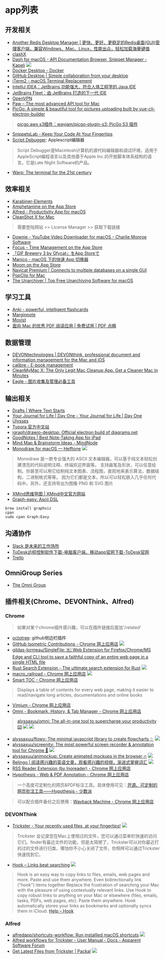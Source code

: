 # app列表

## 开发相关
- [Another Redis Desktop Manager | 更快、更好、更稳定的Redis桌面(GUI)管理客户端，兼容Windows、Mac、Linux，性能出众，轻松加载海量键值](https://goanother.com/cn/)
- [clashX](https://github.com/yichengchen/clashX)
- [Dash for macOS - API Documentation Browser, Snippet Manager - Kapeli](https://kapeli.com/dash)
![](https://kapeli.com/img/dash-256.png)
- [Docker Desktop - Docker](https://www.docker.com/products/docker-desktop/)
- [GitHub Desktop | Simple collaboration from your desktop](https://desktop.github.com/)
- [iTerm2 - macOS Terminal Replacement](https://iterm2.com/)
- [IntelliJ IDEA：JetBrains 功能强大、符合人体工程学的 Java IDE](https://www.jetbrains.com/zh-cn/idea/)
- [JetBrains Fleet：由 JetBrains 打造的下一代 IDE](https://www.jetbrains.com/zh-cn/fleet/)
- [OpenVPN](https://openvpn.net/download-open-vpn/)
- [Paw – The most advanced API tool for Mac](https://paw.cloud/)
- [PicGo: A simple & beautiful tool for pictures uploading built by vue-cli-electron-builder](https://github.com/Molunerfinn/PicGo)
> [picgo aws s3插件：wayjam/picgo-plugin-s3: PicGo S3 插件](https://github.com/wayjam/picgo-plugin-s3)
- [SnippetsLab - Keep Your Code At Your Fingertips](https://www.renfei.org/snippets-lab/)
- [Script Debugger](https://latenightsw.com/): Applescript编辑器
> Script Debugger是Macintosh计算机的源代码编辑器和调试环境，适用于AppleScript编程语言以及其他基于Apple Inc.的开放脚本体系结构的语言。它是Late Night Software的产品。
- [Warp: The terminal for the 21st century](https://www.warp.dev/)

## 效率相关
- [Karabiner-Elements](https://karabiner-elements.pqrs.org/)
- [Amphetamine on the App Store](https://apps.apple.com/us/app/amphetamine/id937984704?mt=12)
- [Alfred - Productivity App for macOS](https://www.alfredapp.com/)
- [CleanShot X for Mac](https://cleanshot.com/)
> 需要登陆网站 >> License Manager >> 获取下载链接
- [Downie - YouTube Video Downloader for macOS - Charlie Monroe Software](https://software.charliemonroe.net/downie/)
- [Focus - Time Management on the App Store](https://apps.apple.com/us/app/focus-time-management/id777233759?mt=12)
- [「GIF Brewery 3 by Gfycat」をApp Storeで](https://apps.apple.com/jp/app/gif-brewery-3-by-gfycat/id1081413713?mt=12)
- [Manico - macOS 下的快速 App 切换器](https://manico.im/)
- [Moom on the App Store](https://apps.apple.com/us/app/moom/id419330170?mt=12)
- [Navicat Premium | Connects to multiple databases on a single GUI](https://www.navicat.com/en/products/navicat-premium)
- [PopClip for Mac](https://pilotmoon.com/popclip/)
- [The Unarchiver | Top Free Unarchiving Software for macOS](https://theunarchiver.com/)


## 学习工具
- [Anki - powerful, intelligent flashcards](https://apps.ankiweb.net/)
- [Marginnote](https://www.marginnote.com/)
- [Movist](https://movistprime.com/)
- [面向 Mac 的优秀 PDF 阅读应用 | 免费试用 | PDF 点睛](https://pdfexpert.com/zh)


## 数据管理
- [DEVONtechnologies | DEVONthink, professional document and information management for the Mac and iOS](https://www.devontechnologies.com/apps/devonthink)
- [calibre - E-book management](https://calibre-ebook.com/)
- [CleanMyMac X: The Only Legit Mac Cleanup App. Get a Cleaner Mac in Minutes](https://cleanmymac.macpaw.com/21?campaign=cmmx_search_brand_ww_al&ci=105097326&adgroupid=5816104326&adpos=&ck=cleanmymac&targetid=kwd-12573386450&match={if:e}&gnetwork=g&creative=432800397793&placement=&placecat=&accname=cmm&gclid=Cj0KCQjwgMqSBhDCARIsAIIVN1WYTCu2ac_ZYKmwoMOQ8V2Va_uhd47y9DBeAYr9VlSLL3Gbas9hWesaAgogEALw_wcB)
- [Eagle - 图片收集及管理必备工具](https://cn.eagle.cool/)


## 输出相关
- [Drafts | Where Text Starts](https://getdrafts.com/)
- [Your Journal for Life | Day One - Your Journal for Life | Day One](https://dayoneapp.com/)
- [Ulysses](https://ulysses.app/)
- [Typora 官方中文站](https://typoraio.cn/)
- [jgraph/drawio-desktop: Official electron build of diagrams.net](https://github.com/jgraph/drawio-desktop)
- [GoodNotes | Best Note-Taking App for iPad](https://www.goodnotes.com/)
- [Mind Map & Brainstorm Ideas - MindNode](https://www.mindnode.com/)
- [Monodraw for macOS — Helftone](https://monodraw.helftone.com/)
![](https://monodraw.helftone.com/static/images/screenshots/shot-drawing-tools.png)
> Monodraw 是一款专业强大的 ASCII 文本编辑器。可以基于纯文本轻松创建漂亮的代码说明注释、终端欢迎界面等。
> 支持画笔及形状，可以任意绘制。你甚至可以用它绘制纯文本图表、流程图，直观地来表示算法，数据结构，二进制格式等等。
> 因为它们都是文本，所以可以轻松嵌入几乎任何代码中。另外，还支持导出为图像 PNG 和 SVG 图片
- [XMind思维导图 | XMind中文官方网站](https://www.xmind.cn/)
- [Graph-easy: Ascii DSL](http://bloodgate.com/perl/graph/manual/syntax.html)
```
brew install graphviz
cpan
sudo cpan Graph:Easy
```


## 沟通协作
- [Slack 是未来的工作场所](https://slack.com/intl/zh-cn/)
- [ToDesk远程控制软件下载-电脑客户端，移动app官网下载-ToDesk官网](https://www.todesk.com/download.html)
- [Trello](https://trello.com/)


## OmniGroup Series
- [The Omni Group](https://www.omnigroup.com/)

## 插件相关(Chrome、DEVONThink、Alfred)
### Chrome
> 如果对某个chrome插件感兴趣，可以在插件链接后面加'/related'
- [octotree](https://www.octotree.io/): github侧边栏插件
- [GitHub Isometric Contributions - Chrome 网上应用店](https://chrome.google.com/webstore/detail/github-isometric-contribu/mjoedlfflcchnleknnceiplgaeoegien)
![](https://lh3.googleusercontent.com/Ew7xMlpcHhsOKfJB25HfKYgmpkfPTGvOPL-9JERL-x0j3H98crueLTtkmLOr4mIyAcMbhaib8wCbte1VVEGx7xV4eSs=w640-h400-e365-rj-sc0x00ffffff)
- [gildas-lormeau/SingleFile: 🖭 Web Extension for Firefox/Chrome/MS Edge and CLI tool to save a faithful copy of an entire web page in a single HTML file](https://github.com/gildas-lormeau/SingleFile)
- [Rust Search Extension - The ultimate search extension for Rust](https://rust.extension.sh/)
![](https://rust.extension.sh/demonstration.gif)
- [macro_railroad - Chrome 网上应用店](https://chrome.google.com/webstore/detail/macrorailroad/jeinhnlccpembeoccdhdpnolnmkfcblp)
![](https://lh3.googleusercontent.com/CVNeetRxO-OrVyShZ_E-G12DAt4ByHC2CzMVfJI7fA6R92ntDv3o_RCqhGjjJp2w0ZRh6Sx0m6xlqty1eJBUooVec10=w640-h400-e365-rj-sc0x00ffffff)
- [Smart TOC - Chrome 网上应用店](https://chrome.google.com/webstore/detail/smart-toc/lifgeihcfpkmmlfjbailfpfhbahhibba)
> Displays a table of contents for every web page, making it easier to read/navigate long articles, documentations and online books
- [Vimium - Chrome 网上应用店](https://chrome.google.com/webstore/detail/vimium/dbepggeogbaibhgnhhndojpepiihcmeb)
- [Omni - Bookmark, History, & Tab Manager - Chrome 网上应用店](https://chrome.google.com/webstore/detail/omni-bookmark-history-tab/mapjgeachilmcbbokkgcbgpbakaaeehi)
> [alyssaxuu/omni: The all-in-one tool to supercharge your productivity ⌨️](https://github.com/alyssaxuu/omni)
![](https://lh3.googleusercontent.com/P4tnISAD7L4I1ePDn5_CGr5mQTsVWWOKa35hZSwTW4z5fOOkWMBPR8z7xltoHkwfNqKT8E3CRYpzCThio30Pq2-E=w640-h400-e365-rj-sc0x00ffffff)
![](https://github.com/alyssaxuu/omni/raw/master/preview.gif)
- [alyssaxuu/flowy: The minimal javascript library to create flowcharts ✨](https://github.com/alyssaxuu/flowy)
![](https://camo.githubusercontent.com/44ec31fb7ec2f102092ca50ad4c9a53da743394a26a3551f6cefa0d6c2f45244/68747470733a2f2f6d656469612e67697068792e636f6d2f6d656469612f6476314335364f7977725037436e32306e722f67697068792e676966)
- [alyssaxuu/screenity: The most powerful screen recorder & annotation tool for Chrome 🎥](https://github.com/alyssaxuu/screenity)
![](https://camo.githubusercontent.com/2df3304a36460e1d49e8d08acd108a4d8222e73c5366c823eed8c833ec500c33/68747470733a2f2f6d656469612e67697068792e636f6d2f6d656469612f3668633730396e4645596e45747a4949794e2f67697068792e676966)
- [alyssaxuu/animockup: Create animated mockups in the browser 🔥](https://github.com/alyssaxuu/animockup)
![](https://github.com/alyssaxuu/animockup/raw/master/preview.gif)
- [Relingo | 阅读感兴趣的英语文章，观看感兴趣的视频，渐进式掌握词汇](https://relingo.net/zh/guide)
![](https://lh3.googleusercontent.com/yastKTfHxC93tRjYDRI0wWukcK77OyUV3fwpUtUtOcUxqjhXXxW5A4rWmK82qUTR3XsGw6oWZGAxxd8eoXz6U6zR=w640-h400-e365-rj-sc0x00ffffff)
- [RSS Reader Extension (by Inoreader) - Chrome 网上应用店](https://chrome.google.com/webstore/detail/rss-reader-extension-by-i/kfimphpokifbjgmjflanmfeppcjimgah/related)
- [Hypothesis - Web & PDF Annotation - Chrome 网上应用店](https://chrome.google.com/webstore/detail/hypothesis-web-pdf-annota/bjfhmglciegochdpefhhlphglcehbmek)
> 一个高度可定制化的网页&PDF标注工具。具体使用可见：[开源、可定制的网页批注工具——Hypothesis - 少数派](https://web.archive.org/web/20220426111110/https://sspai.com/post/63033)

> 可以配合插件备份之后使用：[Wayback Machine - Chrome 网上应用店](https://chrome.google.com/webstore/detail/wayback-machine/fpnmgdkabkmnadcjpehmlllkndpkmiak)
### DEVONThink
- [Trickster - Your recently used files, at your fingertips!](https://www.apparentsoft.com/trickster)
  ![](https://web.archive.org/web/20210706144332im_/https://www.devontechnologies.com/media/pages/blog/20210706-integrate-trickster-devonthink/1649238563-1625577236/trickster_devonthink.png)
> Trickster 会记录您在Mac上使用过的文件，您可以通过菜单栏快速的访问它们。finder有最近文件的功能，但是太简陋了，Trickster可以对你最近打的过的文件进行归类，哪怕你不小心关闭了文件，你照样可以通过Trickster快速找到它。
- [Hook – Links beat searching](https://hookproductivity.com/)
![](https://discourse.apparentsoft.com/uploads/default/optimized/1X/475ae43e7e65a10802b819be0874c0e8e7026eeb_2_690x97.png)
> Hook is an easy way to copy links to files, emails, web pages and more. Paste and use them anywhere. Even bidirectionally link ("hook") items together
> Replace the frustration of searching your Mac with the pleasure of using contextually relevant links. Use Hook to copy robust links to anything on your Mac or elsewhere (files, emails, tasks, PDFs, web pages, etc). 
> Paste them anywhere. Hook automatically stores your links as bookmarks and optionally syncs them in iCloud.
> [Help – Hook](https://hookproductivity.com/help)
### Alfred
- [alfredapp/shortcuts-workflow: Run installled macOS shortcuts](https://github.com/alfredapp/shortcuts-workflow#readme)
![](https://camo.githubusercontent.com/ddc8b010d0940f328c8b579d3b66267492186e71d982f358ad2b5a71242da3e2/68747470733a2f2f692e696d6775722e636f6d2f534a38307042792e706e67)
- [Alfred workflows for Trickster - User Manual - Docs - Apparent Software Forum](https://discourse.apparentsoft.com/docs?topic=56)
- [Get Latest Files from Trickster | Packal](http://www.packal.org/workflow/get-latest-files-trickster)
![](https://discourse.apparentsoft.com/uploads/default/original/1X/62f29b4ba5c262b5a37c40055d63810096dd7d5f.gif)